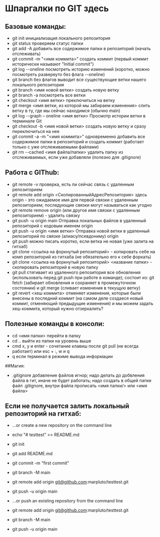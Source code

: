 # Шпаргалки по GIT здесь

## Базовые команды:
- git init инициализация локального репозитория
- git status проверяем статус папки
- git add -A добавить все содержимое папки в репозиторий (начать отслеживать)
- git commit -m "<имя коммита>" создать коммит (первый коммит исторически называют "Initial commit")
-  git log --oneline посмотреть историю изменений (коротко, можно посмотреть развереуто без флага --oneline)
- git branch без флагов выводит все существующие ветки нашего локального репозитория
- git branch <имя новой ветки> создать новую ветку
- git branch -a посмотреть все ветки
- git checkout <имя ветки> преключиться на ветку
- git merge <имя ветки, из которой мы забираем изменения> слить ветку в ту, где мы сейчас находимся (обычно main)
- git log --graph – oneline <имя ветки> Просмотр истории ветки в терминале Git
- git checkout -b <имя новой ветки> создать новую ветку и сразу переключиться на нее
- git commit -a -m "<имя коммита>" одновременно добавить все содержимое папки в репозиторий и создать коммит (работает только с уже отслеживаемыми файлами)
- git rm --cached <имя файла/папки> удалить папку из отслеживаемых, если уже добавляли (полезно для .gitignore)

## Работа с GIThub:
- git remote -v проверка, есть ли сейчас связь с удаленным репозиторием
- git remote add origin <СкопированныйАдресРепозитория> здесь origin - это ожидаемое имя для первой связки с удаленным репозиторием; последующие связки могут называться как угодно
- git remote remove origin (или другое имя связки с удаленным репозиторием) - удалить связку
- git push -u origin main Отправка локальных файлов в удаленный репозиторий с кодовым именем origin
- git push -u origin <имя ветки> Отправка новой ветки в удаленный репозиторий по связке (алиасу/псевдониму) origin
- git push можно писать коротко, если ветка не новая (уже залита на гитхаб)
- git clone <ссылка на форкнутый репозиторий> - копировать себе на комп репозиторий из гитхаба (не обязательно его к себе форкать)
- git clone <ссылка на форкнутый репозиторий> <название папки> - скопировать репозиторий в новую папку
- git pull стягивает из удаленного репозитория все обновления (использовать перед git push при работе в команде); состоит из: git fetch (забирает обновления и сохраняет в промежуточном состоянии) и git merge (сливает изменения в текущую ветку)
- git revert <хеш коммита> отменяет изменения, которые были внесены в последний коммит (на самом деле создаеся новый коммит, отменяющий предыдущие изменения) и мы можем задать хеш коммита, который нужно отзеркалить?

## Полезные команды в консоли:
- cd <имя папки> перейти в папку
- cd .. выйти из папки на уровень выше
- cmd  x, y и enter - сочетание клавиш после git pull (не всегда работает) или esc + :, w и q
- q если терминал в режиме вывода информации

##Магия:
- .gitignore добавление файлов игнор; надо делать до добвления файла в гит, иначе не будет работать; надо создать в общей папке файл .gitignore, внутри файла прописать <имя папки/> или <имя файла>

## Если не получается залить локальный репозиторий на гитхаб:
- …or create a new repository on the command line
- echo "# testtest" >> README.md
- git init
- git add README.md
- git commit -m "first commit"
- git branch -M main
- git remote add origin git@github.com:marpluto/testtest.git
- git push -u origin main

- …or push an existing repository from the command line
- git remote add origin git@github.com:marpluto/testtest.git
- git branch -M main
- git push -u origin main
